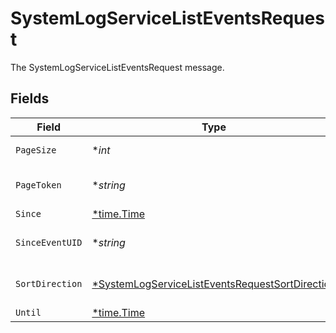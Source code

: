 # SystemLogServiceListEventsRequest

The SystemLogServiceListEventsRequest message.


## Fields

| Field                                                                                                                    | Type                                                                                                                     | Required                                                                                                                 | Description                                                                                                              |
| ------------------------------------------------------------------------------------------------------------------------ | ------------------------------------------------------------------------------------------------------------------------ | ------------------------------------------------------------------------------------------------------------------------ | ------------------------------------------------------------------------------------------------------------------------ |
| `PageSize`                                                                                                               | **int*                                                                                                                   | :heavy_minus_sign:                                                                                                       | The pageSize field.                                                                                                      |
| `PageToken`                                                                                                              | **string*                                                                                                                | :heavy_minus_sign:                                                                                                       | The pageToken field.                                                                                                     |
| `Since`                                                                                                                  | [*time.Time](https://pkg.go.dev/time#Time)                                                                               | :heavy_minus_sign:                                                                                                       | N/A                                                                                                                      |
| `SinceEventUID`                                                                                                          | **string*                                                                                                                | :heavy_minus_sign:                                                                                                       | The sinceEventUid field.                                                                                                 |
| `SortDirection`                                                                                                          | [*SystemLogServiceListEventsRequestSortDirection](../../models/shared/systemlogservicelisteventsrequestsortdirection.md) | :heavy_minus_sign:                                                                                                       | The sortDirection field.                                                                                                 |
| `Until`                                                                                                                  | [*time.Time](https://pkg.go.dev/time#Time)                                                                               | :heavy_minus_sign:                                                                                                       | N/A                                                                                                                      |